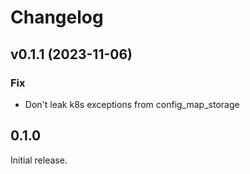 # Changelog

## v0.1.1 (2023-11-06)

### Fix

- Don't leak k8s exceptions from config_map_storage

## 0.1.0

Initial release.
